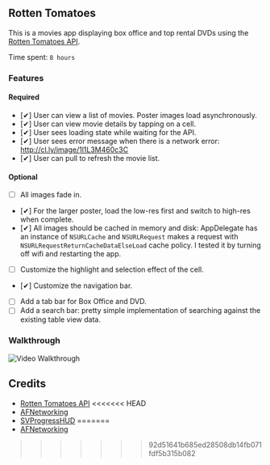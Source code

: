## Rotten Tomatoes

This is a movies app displaying box office and top rental DVDs using the [Rotten Tomatoes API](http://developer.rottentomatoes.com/docs/read/JSON).

Time spent: `8 hours`

### Features

#### Required

- [✔] User can view a list of movies. Poster images load asynchronously.
- [✔] User can view movie details by tapping on a cell.
- [✔] User sees loading state while waiting for the API.
- [✔] User sees error message when there is a network error: http://cl.ly/image/1l1L3M460c3C
- [✔] User can pull to refresh the movie list.

#### Optional

- [ ] All images fade in.
- [✔] For the larger poster, load the low-res first and switch to high-res when complete.
- [✔] All images should be cached in memory and disk: AppDelegate has an instance of `NSURLCache` and `NSURLRequest` makes a request with `NSURLRequestReturnCacheDataElseLoad` cache policy. I tested it by turning off wifi and restarting the app.
- [ ] Customize the highlight and selection effect of the cell.
- [✔] Customize the navigation bar.
- [ ] Add a tab bar for Box Office and DVD.
- [ ] Add a search bar: pretty simple implementation of searching against the existing table view data.

### Walkthrough
![Video Walkthrough](http://i.imgur.com/67q6Mnm.gif)

Credits
---------
* [Rotten Tomatoes API](http://developer.rottentomatoes.com/docs/read/JSON)
<<<<<<< HEAD
* [AFNetworking](https://github.com/AFNetworking/AFNetworking)
* [SVProgressHUD](https://github.com/TransitApp/SVProgressHUD)
=======
* [AFNetworking](https://github.com/AFNetworking/AFNetworking)
>>>>>>> 92d51641b685ed28508db14fb071fdf5b315b082
